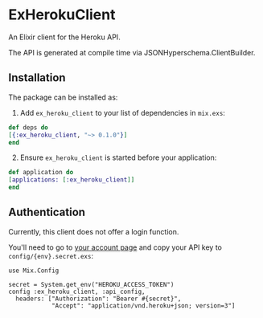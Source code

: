 # ExHerokuClient

An Elixir client for the Heroku API.

The API is generated at compile time via JSONHyperschema.ClientBuilder.

## Installation

The package can be installed as:

1. Add `ex_heroku_client` to your list of dependencies in `mix.exs`:

```elixir
def deps do
[{:ex_heroku_client, "~> 0.1.0"}]
end
```

2. Ensure `ex_heroku_client` is started before your application:

```elixir
def application do
[applications: [:ex_heroku_client]]
end
```

## Authentication

Currently, this client does not offer a login function.

You'll need to go to [your account page](https://dashboard.heroku.com/account)
and copy your API key to `config/{env}.secret.exs`:

```
use Mix.Config

secret = System.get_env("HEROKU_ACCESS_TOKEN")
config :ex_heroku_client, :api_config,
  headers: ["Authorization": "Bearer #{secret}",
            "Accept": "application/vnd.heroku+json; version=3"]
```
